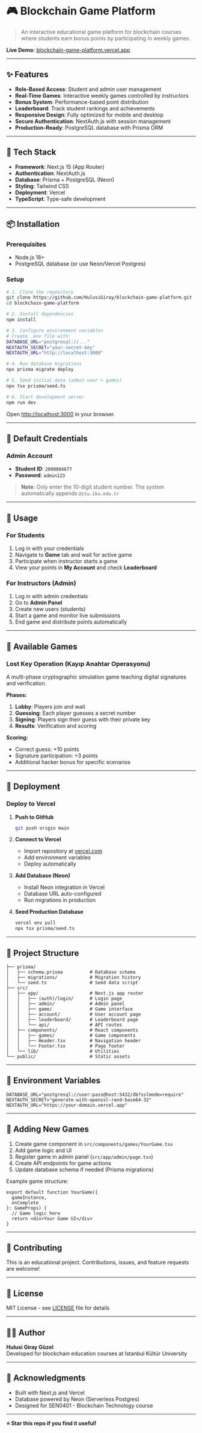 # 🎮 Blockchain Game Platform

> An interactive educational game platform for blockchain courses where students earn bonus points by participating in weekly games.

**Live Demo:** [blockchain-game-platform.vercel.app](https://blockchain-game-platform.vercel.app)

---

## ✨ Features

- **Role-Based Access**: Student and admin user management
- **Real-Time Games**: Interactive weekly games controlled by instructors
- **Bonus System**: Performance-based point distribution
- **Leaderboard**: Track student rankings and achievements
- **Responsive Design**: Fully optimized for mobile and desktop
- **Secure Authentication**: NextAuth.js with session management
- **Production-Ready**: PostgreSQL database with Prisma ORM

---

## 🚀 Tech Stack

- **Framework**: Next.js 15 (App Router)
- **Authentication**: NextAuth.js
- **Database**: Prisma + PostgreSQL (Neon)
- **Styling**: Tailwind CSS
- **Deployment**: Vercel
- **TypeScript**: Type-safe development

---

## 📦 Installation

### Prerequisites
- Node.js 18+
- PostgreSQL database (or use Neon/Vercel Postgres)

### Setup

```bash
# 1. Clone the repository
git clone https://github.com/HulusiGiray/blockchain-game-platform.git
cd blockchain-game-platform

# 2. Install dependencies
npm install

# 3. Configure environment variables
# Create .env file with:
DATABASE_URL="postgresql://..."
NEXTAUTH_SECRET="your-secret-key"
NEXTAUTH_URL="http://localhost:3000"

# 4. Run database migrations
npx prisma migrate deploy

# 5. Seed initial data (admin user + games)
npx tsx prisma/seed.ts

# 6. Start development server
npm run dev
```

Open [http://localhost:3000](http://localhost:3000) in your browser.

---

## 🔐 Default Credentials

### Admin Account
- **Student ID**: `2000004677`
- **Password**: `admin123`

> **Note**: Only enter the 10-digit student number. The system automatically appends `@stu.iku.edu.tr`

---

## 🎯 Usage

### For Students
1. Log in with your credentials
2. Navigate to **Game** tab and wait for active game
3. Participate when instructor starts a game
4. View your points in **My Account** and check **Leaderboard**

### For Instructors (Admin)
1. Log in with admin credentials
2. Go to **Admin Panel**
3. Create new users (students)
4. Start a game and monitor live submissions
5. End game and distribute points automatically

---

## 🎲 Available Games

### Lost Key Operation (Kayıp Anahtar Operasyonu)
A multi-phase cryptographic simulation game teaching digital signatures and verification.

**Phases:**
1. **Lobby**: Players join and wait
2. **Guessing**: Each player guesses a secret number
3. **Signing**: Players sign their guess with their private key
4. **Results**: Verification and scoring

**Scoring:**
- Correct guess: +10 points
- Signature participation: +3 points
- Additional hacker bonus for specific scenarios

---

## 🚀 Deployment

### Deploy to Vercel

1. **Push to GitHub**
   ```bash
   git push origin main
   ```

2. **Connect to Vercel**
   - Import repository at [vercel.com](https://vercel.com)
   - Add environment variables
   - Deploy automatically

3. **Add Database (Neon)**
   - Install Neon integration in Vercel
   - Database URL auto-configured
   - Run migrations in production

4. **Seed Production Database**
   ```bash
   vercel env pull
   npx tsx prisma/seed.ts
   ```

---

## 📁 Project Structure

```
├── prisma/
│   ├── schema.prisma          # Database schema
│   ├── migrations/            # Migration history
│   └── seed.ts                # Seed data script
├── src/
│   ├── app/                   # Next.js app router
│   │   ├── (auth)/login/      # Login page
│   │   ├── admin/             # Admin panel
│   │   ├── game/              # Game interface
│   │   ├── account/           # User account page
│   │   ├── leaderboard/       # Leaderboard page
│   │   └── api/               # API routes
│   ├── components/            # React components
│   │   ├── games/             # Game components
│   │   ├── Header.tsx         # Navigation header
│   │   └── Footer.tsx         # Page footer
│   └── lib/                   # Utilities
└── public/                    # Static assets
```

---

## 🔧 Environment Variables

```env
DATABASE_URL="postgresql://user:pass@host:5432/db?sslmode=require"
NEXTAUTH_SECRET="generate-with-openssl-rand-base64-32"
NEXTAUTH_URL="https://your-domain.vercel.app"
```

---

## 📝 Adding New Games

1. Create game component in `src/components/games/YourGame.tsx`
2. Add game logic and UI
3. Register game in admin panel (`src/app/admin/page.tsx`)
4. Create API endpoints for game actions
5. Update database schema if needed (Prisma migrations)

Example game structure:
```tsx
export default function YourGame({ 
  gameInstance, 
  onComplete 
}: GameProps) {
  // Game logic here
  return <div>Your Game UI</div>
}
```

---

## 🤝 Contributing

This is an educational project. Contributions, issues, and feature requests are welcome!

---

## 📄 License

MIT License - see [LICENSE](LICENSE) file for details

---

## 👨‍💻 Author

**Hulusi Giray Güzel**  
Developed for blockchain education courses at Istanbul Kültür University

---

## 🙏 Acknowledgments

- Built with Next.js and Vercel
- Database powered by Neon (Serverless Postgres)
- Designed for SEN0401 - Blockchain Technology course

---

**⭐ Star this repo if you find it useful!**
